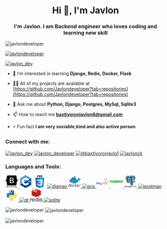 <h1 align="center">Hi 👋, I'm Javlon</h1>
<h3 align="center">I'm Javlon. I am Backend engineer who loves coding and learning new skill</h3>

<p align="left"> <img src="https://komarev.com/ghpvc/?username=javlondeveloper&label=Profile%20views&color=0e75b6&style=flat" alt="javlondeveloper" /> </p>

<p align="left"> <a href="https://github.com/ryo-ma/github-profile-trophy"><img src="https://github-profile-trophy.vercel.app/?username=javlondeveloper" alt="javlondeveloper" /></a> </p>

<p align="left"> <a href="https://twitter.com/javlon_dev" target="blank"><img src="https://img.shields.io/twitter/follow/javlon_dev?logo=twitter&style=for-the-badge" alt="javlon_dev" /></a> </p>

- 🌱 I’m interested in learning **Django, Redis, Docker, Flask**

- 👨‍💻 All of my projects are available at [https://github.com/Javlondeveloper?tab=repositories](https://github.com/Javlondeveloper?tab=repositories)

- 💬 Ask me about **Python, Django, Postgres, MySql, Sqlite3**

- 📫 How to reach me **baxtiyorovjavlon8@gmail.com**

- ⚡ Fun fact **I am very sociable,kind and also active person**

<h3 align="left">Connect with me:</h3>
<p align="left">
<a href="https://twitter.com/javlon_dev" target="blank"><img align="center" src="https://raw.githubusercontent.com/rahuldkjain/github-profile-readme-generator/master/src/images/icons/Social/twitter.svg" alt="javlon_dev" height="30" width="40" /></a>
<a href="https://instagram.com/javlon_developer" target="blank"><img align="center" src="https://raw.githubusercontent.com/rahuldkjain/github-profile-readme-generator/master/src/images/icons/Social/instagram.svg" alt="javlon_developer" height="30" width="40" /></a>
<a href="https://www.hackerrank.com/@baxtiyorovjavlo1" target="blank"><img align="center" src="https://raw.githubusercontent.com/rahuldkjain/github-profile-readme-generator/master/src/images/icons/Social/hackerrank.svg" alt="@baxtiyorovjavlo1" height="30" width="40" /></a>
<a href="https://www.leetcode.com/javlonck" target="blank"><img align="center" src="https://raw.githubusercontent.com/rahuldkjain/github-profile-readme-generator/master/src/images/icons/Social/leet-code.svg" alt="javlonck" height="30" width="40" /></a>
</p>

<h3 align="left">Languages and Tools:</h3>
<p align="left"> <a href="https://getbootstrap.com" target="_blank" rel="noreferrer"> <img src="https://raw.githubusercontent.com/devicons/devicon/master/icons/bootstrap/bootstrap-plain-wordmark.svg" alt="bootstrap" width="40" height="40"/> </a> <a href="https://www.w3schools.com/cpp/" target="_blank" rel="noreferrer"> <img src="https://raw.githubusercontent.com/devicons/devicon/master/icons/cplusplus/cplusplus-original.svg" alt="cplusplus" width="40" height="40"/> </a> <a href="https://www.w3schools.com/css/" target="_blank" rel="noreferrer"> <img src="https://raw.githubusercontent.com/devicons/devicon/master/icons/css3/css3-original-wordmark.svg" alt="css3" width="40" height="40"/> </a> <a href="https://www.djangoproject.com/" target="_blank" rel="noreferrer"> <img src="https://cdn.worldvectorlogo.com/logos/django.svg" alt="django" width="40" height="40"/> </a> <a href="https://www.docker.com/" target="_blank" rel="noreferrer"> <img src="https://raw.githubusercontent.com/devicons/devicon/master/icons/docker/docker-original-wordmark.svg" alt="docker" width="40" height="40"/> </a> <a href="https://flask.palletsprojects.com/" target="_blank" rel="noreferrer"> <img src="https://www.vectorlogo.zone/logos/google_cloud/google_cloud-icon.svg" alt="gcp" width="40" height="40"/> </a> <a src="https://raw.githubusercontent.com/devicons/devicon/master/icons/html5/html5-original-wordmark.svg" alt="html5" width="40" height="40"/> </a> <a href="https://kubernetes.io" target="_blank" rel="noreferrer"> <img src="https://raw.githubusercontent.com/devicons/devicon/master/icons/mysql/mysql-original-wordmark.svg" alt="mysql" width="40" height="40"/> </a> <a href="https://www.nginx.com" target="_blank" rel="noreferrer"> <img src="https://raw.githubusercontent.com/devicons/devicon/master/icons/nginx/nginx-original.svg" alt="nginx" width="40" height="40"/> </a> <a href="https://nodejs.org" target="_blank" rel="noreferrer"> <img src="https://raw.githubusercontent.com/devicons/devicon/master/icons/postgresql/postgresql-original-wordmark.svg" alt="postgresql" width="40" height="40"/> </a> <a href="https://postman.com" target="_blank" rel="noreferrer"> <img src="https://www.vectorlogo.zone/logos/getpostman/getpostman-icon.svg" alt="postman" width="40" height="40"/> </a> <a href="https://www.python.org" target="_blank" rel="noreferrer"> <img src="https://raw.githubusercontent.com/devicons/devicon/master/icons/python/python-original.svg" alt="python" width="40" height="40"/> </a> <a href="https://www.qt.io/" target="_blank" rel="noreferrer"> <img src="https://upload.wikimedia.org/wikipedia/commons/0/0b/Qt_logo_2016.svg" alt="qt" width="40" height="40"/> </a> <a href="https://www.rabbitmq.com" target="_blank" rel="noreferrer"> <img src="https://raw.githubusercontent.com/devicons/devicon/master/icons/redis/redis-original-wordmark.svg" alt="redis" width="40" height="40"/> </a> <a href="https://www.sqlite.org/" target="_blank" rel="noreferrer"> <img src="https://www.vectorlogo.zone/logos/sqlite/sqlite-icon.svg" alt="sqlite" width="40" height="40"/> </a> </p>

<p><img align="left" src="https://github-readme-stats.vercel.app/api/top-langs?username=javlondeveloper&show_icons=true&locale=en&layout=compact" alt="javlondeveloper" /></p>

<p>&nbsp;<img align="center" src="https://github-readme-stats.vercel.app/api?username=javlondeveloper&show_icons=true&locale=en" alt="javlondeveloper" /></p>

<p><img align="center" src="https://github-readme-streak-stats.herokuapp.com/?user=javlondeveloper&" alt="javlondeveloper" /></p>
